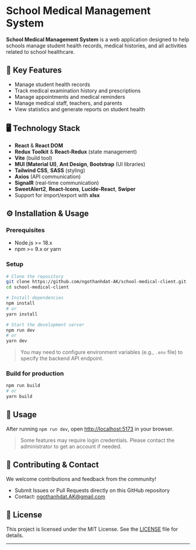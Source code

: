 # School Medical Management System

**School Medical Management System** is a web application designed to help schools manage student health records, medical histories, and all activities related to school healthcare.

## 🚀 Key Features
- Manage student health records
- Track medical examination history and prescriptions
- Manage appointments and medical reminders
- Manage medical staff, teachers, and parents
- View statistics and generate reports on student health

## 🖥️ Technology Stack
- **React** & **React DOM**
- **Redux Toolkit** & **React-Redux** (state management)
- **Vite** (build tool)
- **MUI (Material UI)**, **Ant Design**, **Bootstrap** (UI libraries)
- **Tailwind CSS**, **SASS** (styling)
- **Axios** (API communication)
- **SignalR** (real-time communication)
- **SweetAlert2**, **React-Icons**, **Lucide-React**, **Swiper**
- Support for import/export with **xlsx**

## ⚙️ Installation & Usage

### Prerequisites
- Node.js >= 18.x
- npm >= 9.x or yarn

### Setup
```bash
# Clone the repository
git clone https://github.com/ngothanhdat-AK/school-medical-client.git
cd school-medical-client

# Install dependencies
npm install
# or
yarn install

# Start the development server
npm run dev
# or
yarn dev
```

> You may need to configure environment variables (e.g., `.env` file) to specify the backend API endpoint.

### Build for production
```bash
npm run build
# or
yarn build
```

## 📖 Usage
After running `npm run dev`, open [http://localhost:5173](http://localhost:5173) in your browser.

> Some features may require login credentials. Please contact the administrator to get an account if needed.

## 🤝 Contributing & Contact

We welcome contributions and feedback from the community!

- Submit Issues or Pull Requests directly on this GitHub repository
- Contact: [ngothanhdat.AK@gmail.com](mailto:ngothanhdat.AK@gmail.com)

## 📄 License

This project is licensed under the MIT License. See the [LICENSE](./LICENSE) file for details.

----------------------------------------
